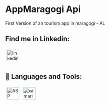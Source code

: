 # AppMaragogi Api
First Version of an tourism app in maragogi - AL

## Find me in Linkedin:
<a href="https://www.linkedin.com/in/renato-alves-490a5a160" target="_blank" rel="noopener noreferrer"> <img src="https://cdn.jsdelivr.net/npm/simple-icons@v3/icons/linkedin.svg" alt="linkedin" height="40" style="vertical-align:top; margin:4px"></a>

## 🧰 Languages and Tools:
<p>
 <img src="https://user-images.githubusercontent.com/40499768/151964758-5f928b5a-9d80-4df0-9e26-14fa123cfbf1.png" alt="ASP Net MVC" height="40" style="vertical-align:top; margin:4px">
 <img src="https://user-images.githubusercontent.com/40499768/151962143-f0bbc600-1190-477e-b266-ac15936d0431.png" alt="xamarin" height="40" style="vertical-align:top; margin:4px">
</p>
